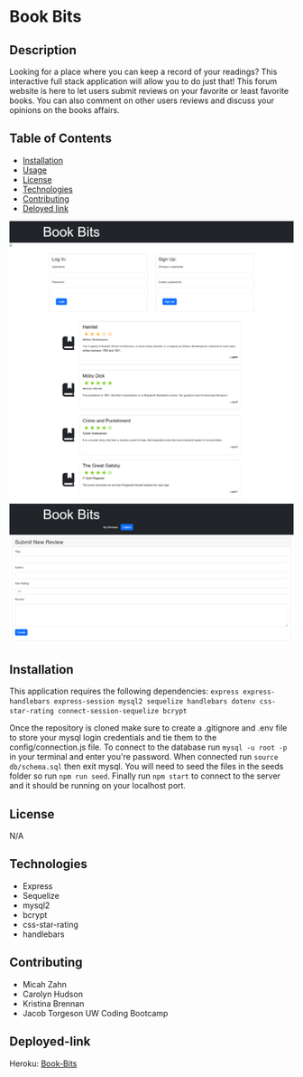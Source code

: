 # Book Bits

## Description 
Looking for a place where you can keep a record of your readings? This interactive full stack application will allow you to do just that! This forum website is here to let users submit reviews on your favorite or least favorite books. You can also comment on other users reviews and discuss your opinions on the books affairs. 


## Table of Contents
* [Installation](#Installation)
* [Usage](#Usage)
* [License](#License)
* [Technologies](#Technologies)
* [Contributing](#Contributing)
* [Deloyed link](#Deployed-link)

![Screenshot](/assets/Book-bits-homepage-screenshot.png)
![Screenshot](/assets/Book-bits-submit-review-screenshot.png)

## Installation 
This application requires the following dependencies: `express express-handlebars express-session mysql2 sequelize handlebars dotenv css-star-rating connect-session-sequelize bcrypt`

Once the repository is cloned make sure to create a .gitignore and .env file to store your mysql login credentials and tie them to the config/connection.js file. To connect to the database run `mysql -u root -p` in your terminal and enter you're password. When connected run `source db/schema.sql` then exit mysql. You will need to seed the files in the seeds folder so run `npm run seed`. Finally run `npm start` to connect to the server and it should be running on your localhost port.

## License 
N/A

## Technologies 
- Express
- Sequelize
- mysql2
- bcrypt
- css-star-rating
- handlebars

## Contributing 
- Micah Zahn
- Carolyn Hudson
- Kristina Brennan
- Jacob Torgeson
UW Coding Bootcamp 

## Deployed-link
Heroku: [Book-Bits](https://gentle-hollows-05629.herokuapp.com/)
